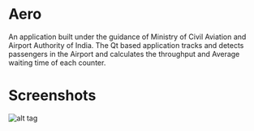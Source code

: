 # Aero

An application built under the guidance of Ministry of Civil Aviation and Airport Authority of India. The Qt based application tracks and detects passengers in the Airport and calculates the throughput and Average waiting time of each counter.

# Screenshots
![alt tag](https://github.com/sakshamgupta006/Aero/blob/master/Screenshot%20from%202017-04-03%2008-51-51.png)
